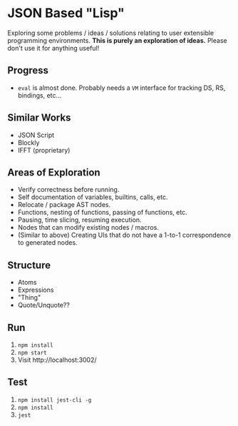 # JSON Based "Lisp"

Exploring some problems / ideas / solutions relating to user extensible programming environments. **This is purely an exploration of ideas.** Please don't use it for anything useful!

## Progress

 * `eval` is almost done. Probably needs a `VM` interface for tracking DS, RS, bindings, etc...

## Similar Works

 * JSON Script
 * Blockly
 * IFFT (proprietary)

## Areas of Exploration

 * Verify correctness before running.
 * Self documentation of variables, builtins, calls, etc.
 * Relocate / package AST nodes.
 * Functions, nesting of functions, passing of functions, etc.
 * Pausing, time slicing, resuming execution.
 * Nodes that can modify existing nodes / macros.
 * (Similar to above) Creating UIs that do not have a 1-to-1 correspondence to generated nodes.

## Structure

 * Atoms
 * Expressions
 * "Thing"
 * Quote/Unquote??

## Run

 1. `npm install`
 2. `npm start`
 3. Visit http://localhost:3002/

## Test

1. `npm install jest-cli -g`
2. `npm install`
3. `jest`
